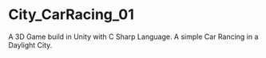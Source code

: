 # City_CarRacing_01
A 3D Game build in Unity with C Sharp Language.
A simple Car Rancing in a Daylight City.
